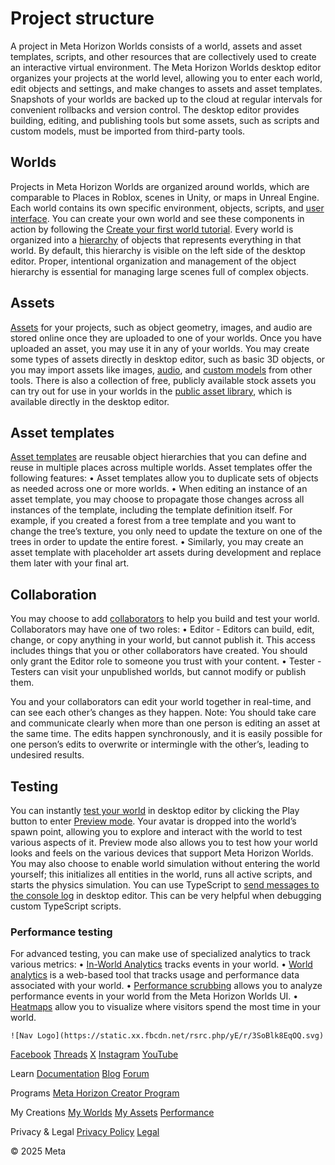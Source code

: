 # Project structure

 A project in Meta Horizon Worlds consists of a world, assets and asset
templates, scripts, and other resources that are collectively used to create an
interactive virtual environment. The Meta Horizon Worlds desktop editor organizes your
projects at the world level, allowing you to enter each world, edit objects and
settings, and make changes to assets and asset templates. Snapshots of your worlds are backed up to the cloud at regular intervals for
convenient rollbacks and version control. The desktop editor provides building,
editing, and publishing tools but some assets, such as scripts and custom models,
must be imported from third-party tools.  
## Worlds

 Projects in Meta Horizon Worlds are organized around worlds, which are comparable to Places in Roblox, scenes in Unity, or maps in Unreal
Engine. Each world contains its own specific environment, objects, scripts, and [user interface](https://developers.meta.com/horizon-worlds/learn/documentation/desktop-editor/custom-ui/creating-a-custom-ui-panel). You can create your own world and see these components in action by following
the [Create your first world tutorial](https://developers.meta.com/horizon-worlds/learn/documentation/get-started/create-your-first-world). Every world is organized into a [hierarchy](https://developers.meta.com/horizon-worlds/learn/documentation/desktop-editor/hierarchy-window/hierarchy-window-overview) of objects that represents everything in that world. By default, this hierarchy
is visible on the left side of the desktop editor. Proper, intentional
organization and management of the object hierarchy is essential for managing large
scenes full of complex objects.  
## Assets

 [Assets](https://developers.meta.com/horizon-worlds/learn/documentation/desktop-editor/assets/creating-importing-viewing-and-spawning-assets) for your projects, such as object geometry, images, and audio are stored online
once they are uploaded to one of your worlds. Once you have uploaded an asset,
you may use it in any of your worlds. You may create some types of assets
directly in desktop editor, such as basic 3D objects, or you may import assets like
images, [audio](https://developers.meta.com/horizon-worlds/learn/documentation/desktop-editor/help-and-reference/horizon-worlds-audio-ingestion), and [custom models](https://developers.meta.com/horizon-worlds/learn/documentation/custom-model-import/creating-custom-models-for-horizon-worlds/creating-a-custom-model) from other tools. There is also a collection of free, publicly available stock assets you can try
out for use in your worlds in the [public asset library](https://developers.meta.com/horizon-worlds/learn/documentation/desktop-editor/assets/public-asset-library), which is available directly in the desktop editor.  
## Asset templates

 [Asset templates](https://developers.meta.com/horizon-worlds/learn/documentation/desktop-editor/assets/asset-templates) are reusable object hierarchies that you can define and reuse in multiple
places across multiple worlds. Asset templates offer the following features:
•  Asset templates allow you to duplicate sets of objects as needed across one or
more worlds.
•  When editing an instance of an asset template, you may choose to propagate those
changes across all instances of the template, including the template definition
itself. For example, if you created a forest from a tree template and you want
to change the tree’s texture, you only need to update the texture on one of the
trees in order to update the entire forest.
•  Similarly, you may create an asset template with placeholder art assets during
development and replace them later with your final art.

  
## Collaboration

 You may choose to add [collaborators](https://developers.meta.com/horizon-worlds/learn/documentation/desktop-editor/getting-started/collaborator-management) to help you build and test your world. Collaborators may have one of two roles:
•  Editor - Editors can build, edit, change, or copy anything in your world, but cannot
publish it. This access includes things that you or other collaborators have
created. You should only grant the Editor role to someone you trust with your
content.
•  Tester - Testers can visit your unpublished worlds, but cannot modify or publish them.

 You and your collaborators can edit your world together in real-time, and can
see each other’s changes as they happen. Note: You should take care and communicate clearly when more than one person is
editing an asset at the same time. The edits happen synchronously, and it is easily
possible for one person’s edits to overwrite or intermingle with the other’s,
leading to undesired results.  
## Testing

 You can instantly [test your world](https://developers.meta.com/horizon-worlds/learn/documentation/tutorial-worlds/getting-started-with-tutorials/test-your-world) in desktop editor by clicking the Play button to enter [Preview mode](https://developers.meta.com/horizon-worlds/learn/documentation/desktop-editor/getting-started/preview-mode). Your avatar is dropped into the world’s spawn point, allowing you to explore
and interact with the world to test various aspects of it. Preview mode also
allows you to test how your world looks and feels on the various devices that
support Meta Horizon Worlds. You may also choose to enable world simulation without entering the world
yourself; this initializes all entities in the world, runs all active scripts, and
starts the physics simulation. You can use TypeScript to [send messages to the console log](https://developers.meta.com/horizon-worlds/learn/documentation/typescript/getting-started/typescript-tutorial) in desktop editor. This can be very helpful when debugging custom TypeScript
scripts.  
### Performance testing

 For advanced testing, you can make use of specialized analytics to track various
metrics:
•  [In-World Analytics](https://developers.meta.com/horizon-worlds/learn/documentation/performance-best-practices-and-tooling/analytics/using-in-world-analytics) tracks events in your world.
•  [World analytics](https://developers.meta.com/horizon-worlds/learn/documentation/performance-best-practices-and-tooling/analytics/world-analytics) is a web-based tool that tracks usage and performance data associated with your
world.
•  [Performance scrubbing](https://developers.meta.com/horizon-worlds/learn/documentation/performance-best-practices-and-tooling/performance-tools/performance-scrubbing) allows you to analyze performance events in your world from the Meta Horizon
Worlds UI.
•  [Heatmaps](https://developers.meta.com/horizon-worlds/learn/documentation/performance-best-practices-and-tooling/analytics/heatmaps) allow you to visualize where visitors spend the most time in your world.

    ![Nav Logo](https://static.xx.fbcdn.net/rsrc.php/yE/r/3SoBlk8EqOQ.svg)


[Facebook](https://www.facebook.com/MetaHorizon/)
[Threads](https://www.threads.com/@metahorizon)
[X](https://x.com/MetaHorizon)
[Instagram](https://www.instagram.com/metahorizon/)
[YouTube](https://www.youtube.com/@MetaQuestVR)

 Learn
[Documentation](https://developers.meta.com/horizon-worlds/learn/documentation/)
[Blog](https://developers.meta.com/horizon/blog/)
[Forum](https://communityforums.atmeta.com/t5/Creator-Forum/ct-p/Meta_Horizon_Creator_Forums)

 Programs
[Meta Horizon Creator Program](https://developers.meta.com/horizon-worlds/programs/)

 My Creations
[My Worlds](https://horizon.meta.com/creator/worlds_all/?utm_source=horizon_worlds_creator)
[My Assets](https://horizon.meta.com/creator/assets/?utm_source=horizon_worlds_creator)
[Performance](https://horizon.meta.com/creator/performance/traces/?utm_source=horizon_worlds_creator)

 Privacy & Legal
[Privacy Policy](https://www.meta.com/legal/privacy-policy/)
[Legal](https://www.meta.com/legal/supplemental-terms-of-service/)

 © 2025 Meta
